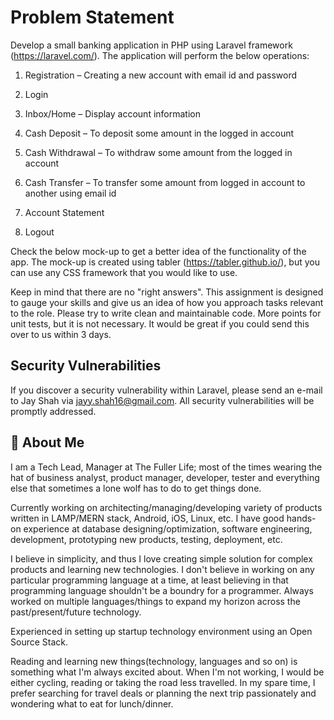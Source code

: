 
# Problem Statement


Develop a small banking application in PHP using Laravel framework
(https://laravel.com/). The application will perform the below
operations:

1. Registration – Creating a new account with email id and password

2. Login

3. Inbox/Home – Display account information

4. Cash Deposit – To deposit some amount in the logged in account

5. Cash Withdrawal – To withdraw some amount from the logged in account

6. Cash Transfer – To transfer some amount from logged in account to another using email id

7. Account Statement

8. Logout

Check the below mock-up to get a better idea of the functionality of
the app. The mock-up is created using tabler
(https://tabler.github.io/), but you can use any CSS framework that you
would like to use.

Keep in mind that there are no "right answers". This assignment is
designed to gauge your skills and give us an idea of how you
approach tasks relevant to the role. Please try to write clean and
maintainable code. More points for unit tests, but it is not necessary. It
would be great if you could send this over to us within 3 days.


## Security Vulnerabilities

If you discover a security vulnerability within Laravel, please send an e-mail to Jay Shah via [jayy.shah16@gmail.com](mailto:jayy.shah16@gmail.com). All security vulnerabilities will be promptly addressed.


## 🚀 About Me
I am a Tech Lead, Manager at The Fuller Life; most of the times wearing the hat of business analyst, product manager, developer, tester and everything else that sometimes a lone wolf has to do to get things done.

Currently working on architecting/managing/developing variety of products written in LAMP/MERN stack, Android, iOS, Linux, etc. I have good hands-on experience at database designing/optimization, software engineering, development, prototyping new products, testing, deployment, etc.

I believe in simplicity, and thus I love creating simple solution for complex products and learning new technologies. I don't believe in working on any particular programming language at a time, at least believing in that programming language shouldn't be a boundry for a programmer. Always worked on multiple languages/things to expand my horizon across the past/present/future technology.

Experienced in setting up startup technology environment using an Open Source Stack.

Reading and learning new things(technology, languages and so on) is something what I'm always excited about. When I'm not working, I would be either cycling, reading or taking the road less travelled. In my spare time, I prefer searching for travel deals or planning the next trip passionately and wondering what to eat for lunch/dinner.
